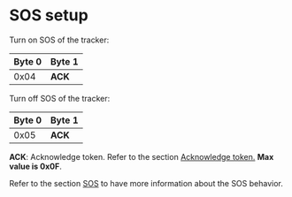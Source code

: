 # SOS setup

 Turn on SOS of the tracker:

|  Byte 0 |  Byte 1  |
|---------|----------|
|  0x04   |  **ACK** |

 Turn off SOS of the tracker:

|  Byte 0 |  Byte 1  |
|---------|----------|
|  0x05   |  **ACK** |

 **ACK**: Acknowledge token. Refer to the section [Acknowledge token.](../ack-token/readme.md) **Max value is 0x0F**.

 Refer to the section [SOS](../../functioning/sos/) to have more information about the SOS behavior.

